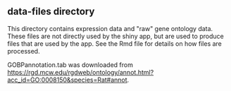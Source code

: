 ## data-files directory

This directory contains expression data and "raw" gene ontology data. These files are not directly used by the shiny app, but are used to produce files that are used by the app. See the Rmd file for details on how files are processed.

GOBPannotation.tab was downloaded from https://rgd.mcw.edu/rgdweb/ontology/annot.html?acc_id=GO:0008150&species=Rat#annot.
